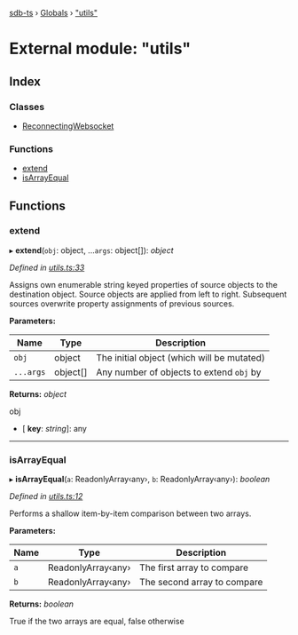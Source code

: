 [sdb-ts](../README.md) › [Globals](../globals.md) › ["utils"](_utils_.md)

# External module: "utils"

## Index

### Classes

* [ReconnectingWebsocket](../classes/_utils_.reconnectingwebsocket.md)

### Functions

* [extend](_utils_.md#extend)
* [isArrayEqual](_utils_.md#isarrayequal)

## Functions

###  extend

▸ **extend**(`obj`: object, ...`args`: object[]): *object*

*Defined in [utils.ts:33](https://github.com/soney/sdb-ts/blob/57db8cd/src/utils.ts#L33)*

Assigns own enumerable string keyed properties of source objects to the destination object.
Source objects are applied from left to right.
Subsequent sources overwrite property assignments of previous sources.

**Parameters:**

Name | Type | Description |
------ | ------ | ------ |
`obj` | object | The initial object (which will be mutated) |
`...args` | object[] | Any number of objects to extend `obj` by |

**Returns:** *object*

obj

* \[ **key**: *string*\]: any

___

###  isArrayEqual

▸ **isArrayEqual**(`a`: ReadonlyArray‹any›, `b`: ReadonlyArray‹any›): *boolean*

*Defined in [utils.ts:12](https://github.com/soney/sdb-ts/blob/57db8cd/src/utils.ts#L12)*

Performs a shallow item-by-item comparison between two arrays.

**Parameters:**

Name | Type | Description |
------ | ------ | ------ |
`a` | ReadonlyArray‹any› | The first array to compare |
`b` | ReadonlyArray‹any› | The second array to compare  |

**Returns:** *boolean*

True if the two arrays are equal, false otherwise
